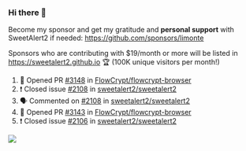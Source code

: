 ### Hi there 👋

Become my sponsor and get my gratitude and **personal support** with SweetAlert2 if needed: https://github.com/sponsors/limonte

Sponsors who are contributing with $19/month or more will be listed in https://sweetalert2.github.io 🏆 (100K unique visitors per month!)

<!--START_SECTION:activity-->
1. 💪 Opened PR [#3148](https://github.com/FlowCrypt/flowcrypt-browser/pull/3148) in [FlowCrypt/flowcrypt-browser](https://github.com/FlowCrypt/flowcrypt-browser)
2. ❗️ Closed issue [#2108](https://github.com/sweetalert2/sweetalert2/issues/2108) in [sweetalert2/sweetalert2](https://github.com/sweetalert2/sweetalert2)
3. 🗣 Commented on [#2108](https://github.com/sweetalert2/sweetalert2/issues/2108) in [sweetalert2/sweetalert2](https://github.com/sweetalert2/sweetalert2)
4. 💪 Opened PR [#3143](https://github.com/FlowCrypt/flowcrypt-browser/pull/3143) in [FlowCrypt/flowcrypt-browser](https://github.com/FlowCrypt/flowcrypt-browser)
5. ❗️ Closed issue [#2106](https://github.com/sweetalert2/sweetalert2/issues/2106) in [sweetalert2/sweetalert2](https://github.com/sweetalert2/sweetalert2)
<!--END_SECTION:activity-->

![](https://github-readme-stats.vercel.app/api?username=limonte&theme=vue&show_icons=true)
